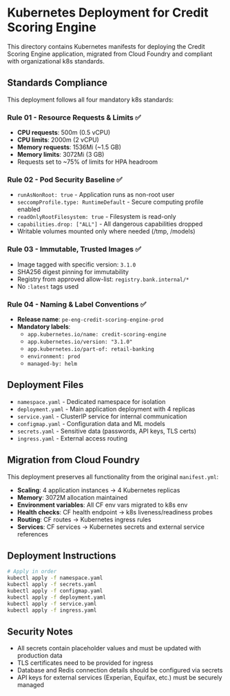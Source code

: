 # Kubernetes Deployment for Credit Scoring Engine

This directory contains Kubernetes manifests for deploying the Credit Scoring Engine application, migrated from Cloud Foundry and compliant with organizational k8s standards.

## Standards Compliance

This deployment follows all four mandatory k8s standards:

### Rule 01 - Resource Requests & Limits ✅
- **CPU requests**: 500m (0.5 vCPU) 
- **CPU limits**: 2000m (2 vCPU)
- **Memory requests**: 1536Mi (~1.5 GB)
- **Memory limits**: 3072Mi (3 GB)
- Requests set to ~75% of limits for HPA headroom

### Rule 02 - Pod Security Baseline ✅
- `runAsNonRoot: true` - Application runs as non-root user
- `seccompProfile.type: RuntimeDefault` - Secure computing profile enabled
- `readOnlyRootFilesystem: true` - Filesystem is read-only
- `capabilities.drop: ["ALL"]` - All dangerous capabilities dropped
- Writable volumes mounted only where needed (/tmp, /models)

### Rule 03 - Immutable, Trusted Images ✅
- Image tagged with specific version: `3.1.0`
- SHA256 digest pinning for immutability
- Registry from approved allow-list: `registry.bank.internal/*`
- No `:latest` tags used

### Rule 04 - Naming & Label Conventions ✅
- **Release name**: `pe-eng-credit-scoring-engine-prod`
- **Mandatory labels**:
  - `app.kubernetes.io/name: credit-scoring-engine`
  - `app.kubernetes.io/version: "3.1.0"`
  - `app.kubernetes.io/part-of: retail-banking`
  - `environment: prod`
  - `managed-by: helm`

## Deployment Files

- `namespace.yaml` - Dedicated namespace for isolation
- `deployment.yaml` - Main application deployment with 4 replicas
- `service.yaml` - ClusterIP service for internal communication
- `configmap.yaml` - Configuration data and ML models
- `secrets.yaml` - Sensitive data (passwords, API keys, TLS certs)
- `ingress.yaml` - External access routing

## Migration from Cloud Foundry

This deployment preserves all functionality from the original `manifest.yml`:

- **Scaling**: 4 application instances → 4 Kubernetes replicas
- **Memory**: 3072M allocation maintained
- **Environment variables**: All CF env vars migrated to k8s env
- **Health checks**: CF health endpoint → k8s liveness/readiness probes
- **Routing**: CF routes → Kubernetes ingress rules
- **Services**: CF services → Kubernetes secrets and external service references

## Deployment Instructions

```bash
# Apply in order
kubectl apply -f namespace.yaml
kubectl apply -f secrets.yaml
kubectl apply -f configmap.yaml
kubectl apply -f deployment.yaml
kubectl apply -f service.yaml
kubectl apply -f ingress.yaml
```

## Security Notes

- All secrets contain placeholder values and must be updated with production data
- TLS certificates need to be provided for ingress
- Database and Redis connection details should be configured via secrets
- API keys for external services (Experian, Equifax, etc.) must be securely managed
